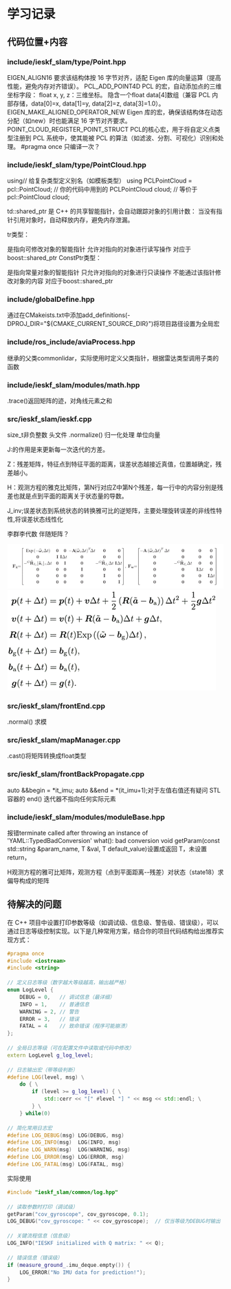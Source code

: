 # 学习记录
## 代码位置+内容

### include/ieskf_slam/type/Point.hpp

EIGEN_ALIGN16
要求该结构体按 16 字节对齐，适配 Eigen 库的向量运算（提高性能，避免内存对齐错误）。
PCL_ADD_POINT4D
PCL 的宏，自动添加点的三维坐标字段：
float x, y, z：三维坐标。
隐含一个float data[4]数组（兼容 PCL 内部存储，data[0]=x, data[1]=y, data[2]=z, data[3]=1.0）。
EIGEN_MAKE_ALIGNED_OPERATOR_NEW
Eigen 库的宏，确保该结构体在动态分配（如new）时也能满足 16 字节对齐要求。
POINT_CLOUD_REGISTER_POINT_STRUCT
PCL的核心宏，用于将自定义点类型注册到 PCL 系统中，使其能被 PCL 的算法（如滤波、分割、可视化）识别和处理。
#pragma once
只编译一次？

### include/ieskf_slam/type/PointCloud.hpp

using// 给复杂类型定义别名（如模板类型）
using PCLPointCloud = pcl::PointCloud<Point>;  // 你的代码中用到的
PCLPointCloud cloud;  // 等价于 pcl::PointCloud<Point> cloud;

td::shared_ptr
是 C++ 的共享智能指针，会自动跟踪对象的引用计数：
当没有指针引用对象时，自动释放内存，避免内存泄漏。

tr类型：

是指向可修改对象的智能指针
允许对指向的对象进行读写操作
对应于boost::shared_ptr<PointCloud>
ConstPtr类型：

是指向常量对象的智能指针
只允许对指向的对象进行只读操作
不能通过该指针修改对象的内容
对应于boost::shared_ptr<const PointCloud>


### include/globalDefine.hpp
通过在CMakeists.txt中添加add_definitions(-DPROJ_DIR="${CMAKE_CURRENT_SOURCE_DIR}")将项目路径设置为全局宏

### include/ros_include/aviaProcess.hpp
继承的父类commonlidar，实际使用时定义父类指针，根据雷达类型调用子类的函数

### include/ieskf_slam/modules/math.hpp
.trace()返回矩阵的迹，对角线元素之和

### src/ieskf_slam/ieskf.cpp
size_t非负整数 头文件<cstddef>
.normalize() 归一化处理 单位向量

J:的作用是来更新每一次迭代的方差。

Z：残差矩阵，特征点到特征平面的距离，误差状态越接近真值，位置越确定，残差越小。

H：观测方程的雅克比矩阵，第N行对应Z中第N个残差，每一行中的内容分别是残差也就是点到平面的距离关于状态量的导数。

J_inv;误差状态到系统状态的转换雅可比的逆矩阵，主要处理旋转误差的非线性特性,将误差状态线性化

李群李代数 伴随矩阵？

![alt text](FxFw.png)
![alt text](状态更新方程.png)
### src/ieskf_slam/frontEnd.cpp
.normal() 求模

### src/ieskf_slam/mapManager.cpp
.cast<float>()将矩阵转换成float类型

### src/ieskf_slam/frontBackPropagate.cpp
auto &&begin = *it_imu;
auto &&end = *(it_imu+1);对于左值右值还有疑问
STL 容器的 end() 迭代器不指向任何实际元素

### include/ieskf_slam/modules/moduleBase.hpp
报错terminate called after throwing an instance of 'YAML::TypedBadConversion<double>'
  what():  bad conversion
void getParam(const std::string &param_name, T &val, T default_value)设置成返回 T，未设置return，


H观测方程的雅可比矩阵，观测方程（点到平面距离--残差）对状态（state18）求偏导构成的矩阵

## 待解决的问题
在 C++ 项目中设置打印参数等级（如调试级、信息级、警告级、错误级），可以通过日志等级控制实现。以下是几种常用方案，结合你的项目代码结构给出推荐实现方式：

```C++
#pragma once
#include <iostream>
#include <string>

// 定义日志等级（数字越大等级越高，输出越严格）
enum LogLevel {
    DEBUG = 0,   // 调试信息（最详细）
    INFO = 1,    // 普通信息
    WARNING = 2, // 警告
    ERROR = 3,   // 错误
    FATAL = 4    // 致命错误（程序可能崩溃）
};

// 全局日志等级（可在配置文件中读取或代码中修改）
extern LogLevel g_log_level;

// 日志输出宏（带等级判断）
#define LOG(level, msg) \
    do { \
        if (level >= g_log_level) { \
            std::cerr << "[" #level "] " << msg << std::endl; \
        } \
    } while(0)

// 简化常用日志宏
#define LOG_DEBUG(msg) LOG(DEBUG, msg)
#define LOG_INFO(msg)  LOG(INFO, msg)
#define LOG_WARN(msg)  LOG(WARNING, msg)
#define LOG_ERROR(msg) LOG(ERROR, msg)
#define LOG_FATAL(msg) LOG(FATAL, msg)
```
实际使用
```C++
#include "ieskf_slam/common/log.hpp"

// 读取参数时打印（调试级）
getParam("cov_gyroscope", cov_gyroscope, 0.1);
LOG_DEBUG("cov_gyroscope: " << cov_gyroscope);  // 仅当等级为DEBUG时输出

// 关键流程信息（信息级）
LOG_INFO("IESKF initialized with Q matrix: " << Q);

// 错误信息（错误级）
if (measure_ground_.imu_deque.empty()) {
    LOG_ERROR("No IMU data for prediction!");
}
```